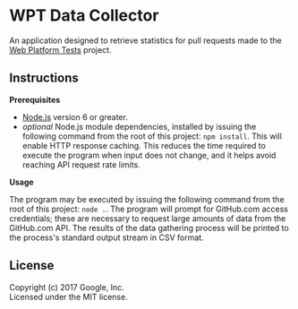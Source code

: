 # WPT Data Collector

An application designed to retrieve statistics for pull requests made to the
[Web Platform Tests](https://github.com/w3c/web-platform-tests) project.

## Instructions

**Prerequisites**

- [Node.js](https://nodejs.org/) version 6 or greater.
- *optional* Node.js module dependencies, installed by issuing the following
  command from the root of this project: `npm install`. This will enable HTTP
  response caching. This reduces the time required to execute the program when
  input does not change, and it helps avoid reaching API request rate limits.

**Usage**

The program may be executed by issuing the following command from the root of
this project: `node .`. The program will prompt for GitHub.com access
credentials; these are necessary to request large amounts of data from the
GitHub.com API. The results of the data gathering process will be printed to
the process's standard output stream in CSV format.

## License

Copyright (c) 2017 Google, Inc.  
Licensed under the MIT license.
